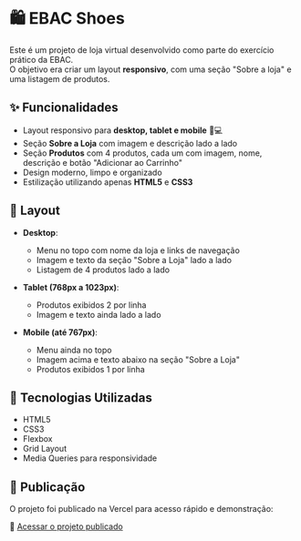 # 🛍️ EBAC Shoes

Este é um projeto de loja virtual desenvolvido como parte do exercício prático da EBAC.  
O objetivo era criar um layout **responsivo**, com uma seção "Sobre a loja" e uma listagem de produtos.

## ✨ Funcionalidades

- Layout responsivo para **desktop, tablet e mobile** 📱💻
- Seção **Sobre a Loja** com imagem e descrição lado a lado
- Seção **Produtos** com 4 produtos, cada um com imagem, nome, descrição e botão "Adicionar ao Carrinho"
- Design moderno, limpo e organizado
- Estilização utilizando apenas **HTML5** e **CSS3**

## 📐 Layout

- **Desktop**:
  - Menu no topo com nome da loja e links de navegação
  - Imagem e texto da seção "Sobre a Loja" lado a lado
  - Listagem de 4 produtos lado a lado

- **Tablet (768px a 1023px)**:
  - Produtos exibidos 2 por linha
  - Imagem e texto ainda lado a lado

- **Mobile (até 767px)**:
  - Menu ainda no topo
  - Imagem acima e texto abaixo na seção "Sobre a Loja"
  - Produtos exibidos 1 por linha

## 🧩 Tecnologias Utilizadas

- HTML5
- CSS3
- Flexbox
- Grid Layout
- Media Queries para responsividade

## 🚀 Publicação

O projeto foi publicado na Vercel para acesso rápido e demonstração:

🔗 [Acessar o projeto publicado](https://ebac-shoes-eight-orpin.vercel.app/)

